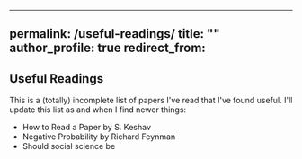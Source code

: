 
---
permalink: /useful-readings/
title: ""
author_profile: true
redirect_from:
---
## Useful Readings
This is a (totally) incomplete list of papers I've read that I've found useful. I'll update this list as and when I find newer things:

- How to Read a Paper by S. Keshav
- Negative Probability by Richard Feynman
- Should social science be 
<!--stackedit_data:
eyJoaXN0b3J5IjpbMzU4MDUxNDcwXX0=
-->